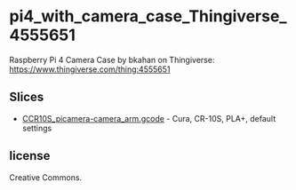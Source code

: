 # pi4_with_camera_case_Thingiverse_4555651

Raspberry Pi 4 Camera Case by bkahan on Thingiverse: https://www.thingiverse.com/thing:4555651

## Slices

* [CCR10S_picamera-camera_arm.gcode](CCR10S_picamera-camera_arm.gcode) - Cura, CR-10S, PLA+, default settings

## license

Creative Commons.
